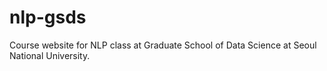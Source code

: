 # nlp-gsds
Course website for NLP class at Graduate School of Data Science at Seoul National University. 
